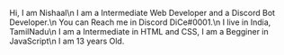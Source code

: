 Hi, I am Nishaal\n
I am a Intermediate Web Developer and a Discord Bot Developer.\n
You can Reach me in Discord DiCe#0001.\n
I live in India, TamilNadu\n
I am a Intermediate in HTML and CSS, I am a Begginer in JavaScript\n
I am 13 years Old.
